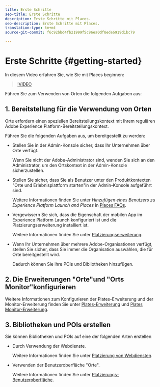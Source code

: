 ```yaml
---
title: Erste Schritte
seo-title: Erste Schritte
description: Erste Schritte mit Places.
seo-description: Erste Schritte mit Places.
translation-type: tm+mt
source-git-commit: f6c92bbd4fb21999f5c96ea0df8ede6919d1bc79

---
```



# Erste Schritte {#getting-started}

In diesem Video erfahren Sie, wie Sie mit Places beginnen:

>[!VIDEO](https://www.youtube.com/watch?v=aV6i_ayxWCw)

Führen Sie zum Verwenden von Orten die folgenden Aufgaben aus:

## 1. Bereitstellung für die Verwendung von Orten

Orte erfordern einen speziellen Bereitstellungskontext mit Ihrem regulären Adobe Experience Platform-Bereitstellungskontext.

Führen Sie die folgenden Aufgaben aus, um bereitgestellt zu werden:

* Stellen Sie in der Admin-Konsole sicher, dass Ihr Unternehmen über Orte verfügt.

   Wenn Sie nicht der Adobe-Administrator sind, wenden Sie sich an den Administrator, um den Ortskontext in der Admin-Konsole sicherzustellen.

* Stellen Sie sicher, dass Sie als Benutzer unter den Produktkontexten "Orte und Erlebnisplattform starten"in der Admin-Konsole aufgeführt sind.

   Weitere Informationen finden Sie unter *Hinzufügen eines Benutzers zu Experience Platform Launch and Places* in [Places FAQs](/help/places-faqs.md).

* Vergewissern Sie sich, dass die Eigenschaft der mobilen App im Experience Platform Launch konfiguriert ist und die Platzierungserweiterung installiert ist.

   Weitere Informationen finden Sie unter [Platzierungserweiterung](/help/places-ext-aep-sdks/places-extension/places-extension.md).

* Wenn Ihr Unternehmen über mehrere Adobe-Organisationen verfügt, stellen Sie sicher, dass Sie immer die Organisation auswählen, die für Orte bereitgestellt wird.

   Dadurch können Sie Ihre POIs und Bibliotheken hinzufügen.

## 2. Die Erweiterungen "Orte"und "Orts Monitor"konfigurieren

Weitere Informationen zum Konfigurieren der Plates-Erweiterung und der Monitor-Erweiterung finden Sie unter [Plates-Erweiterung](/help/places-ext-aep-sdks/places-extension/places-extension.md) und [Plates Monitor-Erweiterung](/help/places-ext-aep-sdks/places-monitor-extension/places-monitor-extension.md).

## 3. Bibliotheken und POIs erstellen

Sie können Bibliotheken und POIs auf eine der folgenden Arten erstellen:

* Durch Verwendung der Webdienste.

   Weitere Informationen finden Sie unter [Platzierung von Webdiensten](/help/places-web-service-api/places-web-services.md).

* Verwenden der Benutzeroberfläche "Orte".

   Weitere Informationen finden Sie unter [Platzierungs-Benutzeroberfläche](/help/poi-mgmt-ui/places-services-overview.md).